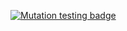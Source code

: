 [![Mutation testing badge](https://img.shields.io/endpoint?style=flat&url=https%3A%2F%2Fbadge-api.stryker-mutator.io%2Fgithub.com%2Ffelipe-francesco%2Flaravel-sqs-large-payload-store%2Fmain)](https://dashboard.stryker-mutator.io/reports/github.com/felipe-francesco/laravel-sqs-large-payload-store/main)